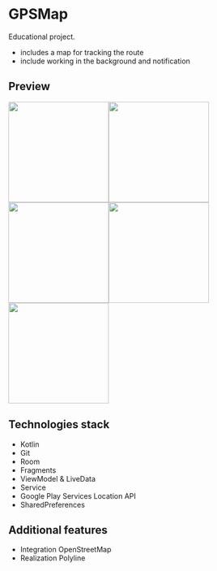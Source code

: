 # GPSMap
Educational project. 
- includes a map for tracking the route
- include working in the background and notification
## Preview
<div style="display: flex; flex-wrap: wrap;">
  <img src="https://www.dropbox.com/s/l480yd482uop4zi/gps_main_screen.jpg?raw=1" width="198" height="auto"/>
	<img src="https://www.dropbox.com/s/heho94zye395qvt/gps_navigate_screen.jpg?raw=1" width="198" height="auto"/>
	<img src="https://www.dropbox.com/s/eogiw3mf53j2ava/gps_list_screen.jpg?raw=1" width="198" height="auto"/>
	<img src="https://www.dropbox.com/s/1ory8m4abjt77cr/gps_saved_screen.jpg?raw=1" width="198" height="auto"/>
	<img src="https://www.dropbox.com/s/fckf4xxehzewegu/gps_settings_screen.jpg?raw=1" width="198" height="auto"/>
</div>

## Technologies stack
- Kotlin
- Git
- Room
- Fragments
- ViewModel & LiveData
- Service
- Google Play Services Location API 
- SharedPreferences

## Additional features 
- Integration OpenStreetMap 
- Realization Polyline
